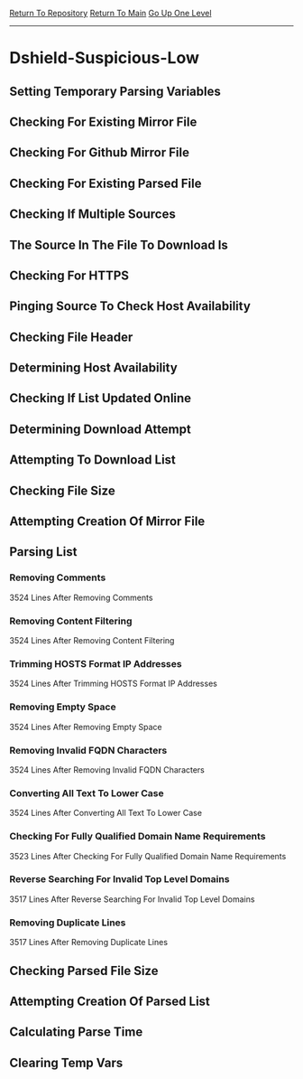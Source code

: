 [Return To Repository](https://github.com/deathbybandaid/piholeparser/)
[Return To Main](https://github.com/deathbybandaid/piholeparser/blob/master/RecentRunLogs/Mainlog.md)
[Go Up One Level](https://github.com/deathbybandaid/piholeparser/blob/master/RecentRunLogs/TopLevelScripts/30-Processing-Blacklists.md)
____________________________________
# Dshield-Suspicious-Low
## Setting Temporary Parsing Variables
## Checking For Existing Mirror File
## Checking For Github Mirror File
## Checking For Existing Parsed File
## Checking If Multiple Sources
## The Source In The File To Download Is
## Checking For HTTPS
## Pinging Source To Check Host Availability
## Checking File Header
## Determining Host Availability
## Checking If List Updated Online
## Determining Download Attempt
## Attempting To Download List
## Checking File Size
## Attempting Creation Of Mirror File
## Parsing List
### Removing Comments
3524 Lines After Removing Comments
### Removing Content Filtering
3524 Lines After Removing Content Filtering
### Trimming HOSTS Format IP Addresses
3524 Lines After Trimming HOSTS Format IP Addresses
### Removing Empty Space
3524 Lines After Removing Empty Space
### Removing Invalid FQDN Characters
3524 Lines After Removing Invalid FQDN Characters
### Converting All Text To Lower Case
3524 Lines After Converting All Text To Lower Case
### Checking For Fully Qualified Domain Name Requirements
3523 Lines After Checking For Fully Qualified Domain Name Requirements
### Reverse Searching For Invalid Top Level Domains
3517 Lines After Reverse Searching For Invalid Top Level Domains
### Removing Duplicate Lines
3517 Lines After Removing Duplicate Lines
## Checking Parsed File Size
## Attempting Creation Of Parsed List
## Calculating Parse Time
## Clearing Temp Vars
